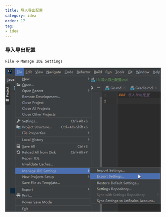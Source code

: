 ```yaml
---
title: 导入导出配置
category: idea
order: 17
tag:
- idea
---
```


### 导入导出配置

`File` -> `Manage IDE Settings`

![idea-setting-export.png](/images/idea/idea-setting-export.png)